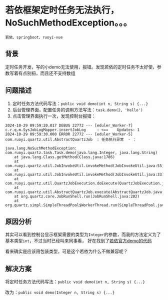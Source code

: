 # 若依框架定时任务无法执行，NoSuchMethodException。。。

    若依、springboot、ruoyi-vue

## 背景

定时任务开发，写的小demo无法使用，报错。发现若依的定时任务不太好使，参数写着有点别扭，而且还不支持数组

## 问题描述

1. 定时任务方法代码写法：`public void demo(int n, String s) {...}`
2. 后台管理界面，配置任务的调用方法写法：`task.demo(2, 'hello')`
3. 点击管理界面执行一次，发现控制台报错：

```log
2024-10-29 09:59:20.017 DEBUG 22772 --- [eduler_Worker-7] c.r.q.m.SysJobLogMapper.insertJobLog     : <==    Updates: 1
2024-10-29 09:59:30.000 ERROR 22772 --- [eduler_Worker-5] com.ruoyi.quartz.util.AbstractQuartzJob  : 任务执行异常  - ：

java.lang.NoSuchMethodException: com.ruoyi.quartz.task.Task.demo(java.lang.Integer, java.lang.String)
	at java.lang.Class.getMethod(Class.java:1786)
	at com.ruoyi.quartz.util.JobInvokeUtil.invokeMethod(JobInvokeUtil.java:55)
	at com.ruoyi.quartz.util.JobInvokeUtil.invokeMethod(JobInvokeUtil.java:33)
	at com.ruoyi.quartz.util.QuartzJobExecution.doExecute(QuartzJobExecution.java:17)
	at com.ruoyi.quartz.util.AbstractQuartzJob.execute(AbstractQuartzJob.java:53)
	at org.quartz.core.JobRunShell.run(JobRunShell.java:202)
	at org.quartz.simpl.SimpleThreadPool$WorkerThread.run(SimpleThreadPool.java:573)
```

## 原因分析

其实可以看到控制台显示框架需要的类型为`Integer`的参数，而我的方法定义为了基本类型`int`，不过当时已经叫来同事看，
好在找到了[若依官方demo的代码](https://gitee.com/y_project/RuoYi-Vue/blob/master/ruoyi-quartz/src/main/java/com/ruoyi/quartz/task/RyTask.java)

看来确实是应该用包装类型，可是这个若依为什么不做兼容呢？

## 解决方案

将定时任务方法代码写法：`public void demo(int n, String s) {...}`

改为：`public void demo(Integer n, String s) {...}`
